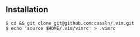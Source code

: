 ## Installation

	$ cd && git clone git@github.com:cassln/.vim.git
	$ echo 'source $HOME/.vim/vimrc' > .vimrc


